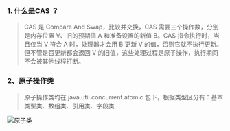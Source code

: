 ### 1. 什么是CAS ？
> CAS 是 Compare And Swap，比较并交换，CAS 需要三个操作数，分别是内存位置 V、旧的预期值 A 和准备设置的新值 B。CAS 指令执行时，当且仅当 V 符合 A 时，处理器才会用 B 更新 V 的值，否则它就不执行更新。但不管是否更新都会返回 V 的旧值，这些处理过程是原子操作，执行期间不会被其他线程打断。


### 2、原子操作类
>  原子操作类均在 java.util.concurrent.atomic 包下，根据类型区分有：基本类型类、数组类、引用类、字段类
> 
![原子类](../../images/atomic.png)
